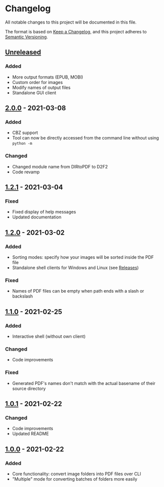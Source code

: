 # Changelog
All notable changes to this project will be documented in this file.

The format is based on [Keep a Changelog](https://keepachangelog.com/en/1.0.0/),
and this project adheres to [Semantic Versioning](https://semver.org/spec/v2.0.0.html).

## [Unreleased]

### Added

* More output formats (EPUB, MOBI)
* Custom order for images
* Modify names of output files
* Standalone GUI client

## [2.0.0] - 2021-03-08

### Added

* CBZ support
* Tool can now be directly accessed from the command line without using ``python -m``

### Changed

* Changed module name from DIRtoPDF to D2F2
* Code revamp

## [1.2.1] - 2021-03-04

### Fixed

* Fixed display of help messages
* Updated documentation

## [1.2.0] - 2021-03-02

### Added

* Sorting modes: specify how your images will be sorted inside the PDF file
* Standalone shell clients for Windows and Linux (see [Releases](https://github.com/DomCie/DIRtoPDF/releases))

### Fixed

* Names of PDF files can be empty when path ends with a slash or backslash

## [1.1.0] - 2021-02-25

### Added

* Interactive shell (without own client)

### Changed

* Code improvements

### Fixed

* Generated PDF's names don't match with the actual basename of their source directory

## [1.0.1] - 2021-02-22

### Changed

* Code improvements
* Updated README

## [1.0.0] - 2021-02-22

### Added

* Core functionality: convert image folders into PDF files over CLI
* "Multiple" mode for converting batches of folders more easily

[Unreleased]: https://github.com/DomCie/D2F2/compare/v2.0.0...HEAD
[2.0.0]: https://github.com/DomCie/D2F2/compare/v1.2.1...v2.0.0
[1.2.1]: https://github.com/DomCie/D2F2/compare/v1.2.0...v1.2.1
[1.2.0]: https://github.com/DomCie/D2F2/compare/v1.1.0...v1.2.0
[1.1.0]: https://github.com/DomCie/D2F2/compare/v1.0.1...v1.1.0
[1.0.1]: https://github.com/DomCie/D2F2/compare/v1.0.0...v1.0.1
[1.0.0]: https://github.com/DomCie/D2F2/releases/tag/v1.0.0